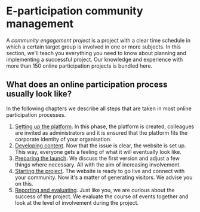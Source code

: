 # E-participation community management

A _community engagement project_ is a project with a clear time schedule in which a certain target group is involved in one or more subjects.
In this section, we'll teach you everything you need to know about planning and implementing a successful project. Our knowledge and experience with more than 150 online participation projects is bundled here.

## What does an online participation process usually look like?

In the following chapters we describe all steps that are taken in most online participation processes.

1. [Setting up the platform](setup.md). In this phase, the platform is created, colleagues are invited as administrators and it is ensured that the platform fits the corporate identity of your organisation.
2. [Developing content](content.md). Now that the issue is clear, the website is set up. This way, everyone gets a feeling of what it will eventually look like.
3. [Preparing the launch](prepare_launch.md). We discuss the first version and adjust a few things where necessary. All with the aim of increasing involvement.
4. [Starting the project](start_project.md). The website is ready to go live and connect with your community. Now it's a matter of generating visitors. We advise you on this.
5. [Reporting and evaluating](reporting.md). Just like you, we are curious about the success of the project. We evaluate the course of events together and look at the level of involvement during the project.
